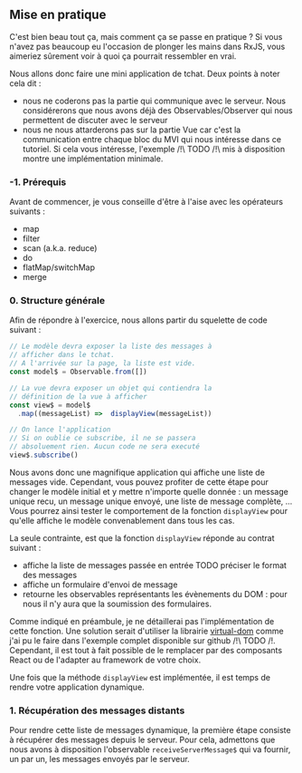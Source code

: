 ## Mise en pratique

C'est bien beau tout ça, mais comment ça se passe en pratique&nbsp;? Si vous n'avez pas beaucoup eu l'occasion de plonger les mains dans RxJS, vous aimeriez sûrement voir à quoi ça pourrait ressembler en vrai.

Nous allons donc faire une mini application de tchat. Deux points à noter cela dit&nbsp;:
* nous ne coderons pas la partie qui communique avec le serveur. Nous considérerons que nous avons déjà des Observables/Observer qui nous permettent de discuter avec le serveur
* nous ne nous attarderons pas sur la partie Vue car c'est la communication entre chaque bloc du MVI qui nous intéresse dans ce tutoriel. Si cela vous intéresse, l'exemple /!\ TODO /!\ mis à disposition montre une implémentation minimale.

### -1. Prérequis

Avant de commencer, je vous conseille d'être à l'aise avec les opérateurs suivants&nbsp;:
* map
* filter
* scan (a.k.a. reduce)
* do
* flatMap/switchMap
* merge

### 0. Structure générale

Afin de répondre à l'exercice, nous allons partir du squelette de code suivant&nbsp;:

```js
// Le modèle devra exposer la liste des messages à
// afficher dans le tchat.
// A l'arrivée sur la page, la liste est vide.
const model$ = Observable.from([])

// La vue devra exposer un objet qui contiendra la
// définition de la vue à afficher
const view$ = model$
  .map((messageList) =>  displayView(messageList))

// On lance l'application
// Si on oublie ce subscribe, il ne se passera
// absoluement rien. Aucun code ne sera executé
view$.subscribe()
```

Nous avons donc une magnifique application qui affiche une liste de messages vide. Cependant, vous pouvez profiter de cette étape pour changer le modèle initial et y mettre n'importe quelle donnée : un message unique recu, un message unique envoyé, une liste de message complète, ... Vous pourrez ainsi tester le comportement de la fonction `displayView` pour qu'elle affiche le modèle convenablement dans tous les cas.

La seule contrainte, est que la fonction `displayView` réponde au contrat suivant&nbsp;:
* affiche la liste de messages passée en entrée TODO préciser le format des messages
* affiche un formulaire d'envoi de message
* retourne les observables représentants les évènements du DOM : pour nous il n'y aura que la soumission des formulaires.

Comme indiqué en préambule, je ne détaillerai pas l'implémentation de cette fonction. Une solution serait d'utiliser la librairie [virtual-dom](https://github.com/Matt-Esch/virtual-dom) comme j'ai pu le faire dans l'exemple complet disponible sur github /!\ TODO /!\. Cependant, il est tout à fait possible de le remplacer par des composants React ou de l'adapter au framework de votre choix.

Une fois que la méthode `displayView` est implémentée, il est temps de rendre votre application dynamique.

### 1. Récupération des messages distants

Pour rendre cette liste de messages dynamique, la première étape consiste à récupérer des messages depuis le serveur. Pour cela, admettons que nous avons à disposition l'observable `receiveServerMessage$` qui va fournir, un par un, les messages envoyés par le serveur.
